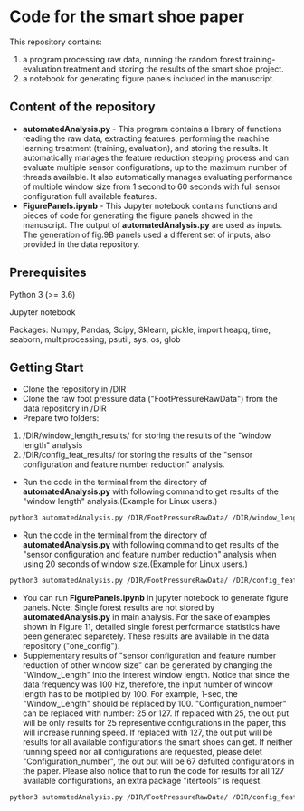 # Code for the smart shoe paper
This repository contains:
1) a program processing raw data, running the random forest training-evaluation treatment and storing the results of the smart shoe project.
2) a notebook for generating figure panels included in the manuscript.


## Content of the repository
* **automatedAnalysis.py** - This program contains a library of functions reading the raw data, extracting features, performing the machine learning treatment (training, evaluation), and storing the results. It automatically manages the feature reduction stepping process and can evaluate multiple sensor configurations, up to the maximum number of threads available. It also automatically manages evaluating performance of multiple window size from 1 second to 60 seconds with full sensor configuration full available features.
* **FigurePanels.ipynb** - This Jupyter notebook contains functions and pieces of code for generating the figure panels showed in the manuscript. The output of **automatedAnalysis.py** are used as inputs. The generation of fig.9B panels used a different set of inputs, also provided in the data repository.

## Prerequisites
Python 3 (>= 3.6)

Jupyter notebook

Packages: Numpy, Pandas, Scipy, Sklearn, pickle, import heapq, time, seaborn, multiprocessing, psutil, sys, os, glob

## Getting Start
* Clone the repository in /DIR
* Clone the raw foot pressure data ("FootPressureRawData") from the data repository in /DIR
* Prepare two folders:
1) /DIR/window_length_results/ for storing the results of the "window length" analysis
2) /DIR/config_feat_results/ for storing the results of the "sensor configuration and feature number reduction" analysis.
* Run the code in the terminal from the directory of **automatedAnalysis.py** with following command to get results of the "window length" analysis.(Example for Linux users.)
```bash
python3 automatedAnalysis.py /DIR/FootPressureRawData/ /DIR/window_length_results/ 
```
* Run the code in the terminal from the directory of **automatedAnalysis.py** with following command to get results of the "sensor configuration and feature number reduction" analysis when using 20 seconds of window size.(Example for Linux users.)
```bash
python3 automatedAnalysis.py /DIR/FootPressureRawData/ /DIR/config_feat_results/ 2000
```
* You can run **FigurePanels.ipynb** in jupyter notebook to generate figure panels.
Note: Single forest results are not stored by **automatedAnalysis.py** in main analysis. For the sake of examples shown in Figure 11, detailed single forest performance statistics have been generated separetely. These results are available in the data repository ("one_config").
* Supplementary results of "sensor configuration and feature number reduction of other window size" can be generated by changing the "Window_Length" into the interest window length. Notice that since the data frequency was 100 Hz, therefore, the input number of window length has to be motiplied by 100. For example, 1-sec, the "Window_Length" should be replaced by 100. "Configuration_number" can be replaced with number: 25 or 127. If replaced with 25, the out put will be only results for 25 representive configurations in the paper, this will increase running speed. If replaced with 127, the out put will be results for all available configurations the smart shoes can get. If neither running speed nor all configurations are requested, please delet "Configuration_number", the out put will be 67 defulted configurations in the paper. Please also notice that to run the code for results for all 127 available configurations, an extra package "itertools" is request.
```bash
python3 automatedAnalysis.py /DIR/FootPressureRawData/ /DIR/config_feat_results/ Window_Length Configuration_number
```

